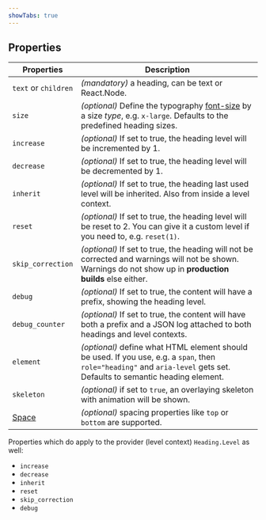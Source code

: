 ```yaml
---
showTabs: true
---
```


## Properties

| Properties                                  | Description                                                                                                                                                             |
| ------------------------------------------- | ----------------------------------------------------------------------------------------------------------------------------------------------------------------------- |
| `text` or `children`                        | _(mandatory)_ a heading, can be text or React.Node.                                                                                                            |
| `size`                                      | _(optional)_ Define the typography [font-size](/uilib/typography/font-size) by a size _type_, e.g. `x-large`. Defaults to the predefined heading sizes.                 |
| `increase`                                  | _(optional)_ If set to true, the heading level will be incremented by 1.                                                                                                |
| `decrease`                                  | _(optional)_ If set to true, the heading level will be decremented by 1.                                                                                                |
| `inherit`                                   | _(optional)_ If set to true, the heading last used level will be inherited. Also from inside a level context.                                                           |
| `reset`                                     | _(optional)_ If set to true, the heading level will be reset to 2. You can give it a custom level if you need to, e.g. `reset(1)`.                                      |
| `skip_correction`                           | _(optional)_ If set to true, the heading will not be corrected and warnings will not be shown. Warnings do not show up in **production builds** else either.            |
| `debug`                                     | _(optional)_ If set to true, the content will have a prefix, showing the heading level.                                                                                 |
| `debug_counter`                             | _(optional)_ If set to true, the content will have both a prefix and a JSON log attached to both headings and level contexts.                                           |
| `element`                                   | _(optional)_ define what HTML element should be used. If you use, e.g. a `span`, then `role="heading"` and `aria-level` gets set. Defaults to semantic heading element. |
| `skeleton`                                  | _(optional)_ if set to `true`, an overlaying skeleton with animation will be shown.                                                                                     |
| [Space](/uilib/components/space/properties) | _(optional)_ spacing properties like `top` or `bottom` are supported.                                                                                                   |

Properties which do apply to the provider (level context) `Heading.Level` as well:

- `increase`
- `decrease`
- `inherit`
- `reset`
- `skip_correction`
- `debug`